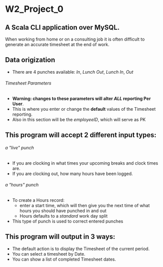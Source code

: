 # W2_Project_0
## A Scala CLI application over MySQL.
When working from home or on a consulting job it is often difficult to generate an accurate timesheet at the end of work.

## Data origization
- There are 4 punches available: _In_, _Lunch Out_, _Lunch In_, _Out_
###### Timesheet Parameters
- **Warning: changes to these parameters will alter _ALL_ reporting Per User**.
- This is where you enter or change the **default** values of the Timesheet reporting.
- Also in this section will be the _employeeID_, which will serve as PK

## This program will accept 2 different input types:
###### a "live" punch
- If you are clocking in what times your upcoming breaks and clock times are.
- If you are clocking out, how many hours have been logged.
###### a "hours" punch
- To create a Hours record: 
  - enter a start time, which will then give you the next time of what hours you should have punched in and out 
  - Hours defaults to a _standard_ work day split
- This type of punch is used to correct entered punches

## This program will output in 3 ways:
- The default action is to display the Timesheet of the current period.
- You can select a timesheet by Date.
- You can show a list of completed Timesheet dates.

